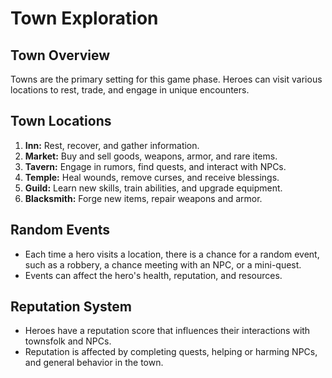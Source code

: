 # Town Exploration

## Town Overview

Towns are the primary setting for this game phase. Heroes can visit various locations to rest, trade, and engage in unique encounters.

## Town Locations

1. **Inn:** Rest, recover, and gather information.
2. **Market:** Buy and sell goods, weapons, armor, and rare items.
3. **Tavern:** Engage in rumors, find quests, and interact with NPCs.
4. **Temple:** Heal wounds, remove curses, and receive blessings.
5. **Guild:** Learn new skills, train abilities, and upgrade equipment.
6. **Blacksmith:** Forge new items, repair weapons and armor.

## Random Events

- Each time a hero visits a location, there is a chance for a random event, such as a robbery, a chance meeting with an NPC, or a mini-quest.
- Events can affect the hero's health, reputation, and resources.

## Reputation System

- Heroes have a reputation score that influences their interactions with townsfolk and NPCs.
- Reputation is affected by completing quests, helping or harming NPCs, and general behavior in the town.
